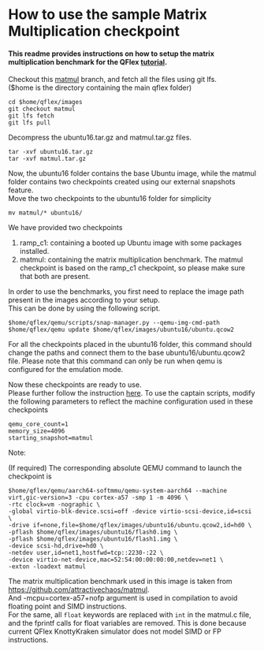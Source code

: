 
# How to use the sample Matrix Multiplication checkpoint
#### This readme provides instructions on how to setup the matrix multiplication benchmark for the QFlex [tutorial](https://qflex.epfl.ch/download/).

Checkout this [matmul](https://github.com/parsa-epfl/images/tree/matmul) branch, and fetch all the files using git lfs.  
($home is the directory containing the main qflex folder)
```
cd $home/qflex/images
git checkout matmul
git lfs fetch
git lfs pull
```

Decompress the ubuntu16.tar.gz and matmul.tar.gz files.
```
tar -xvf ubuntu16.tar.gz
tar -xvf matmul.tar.gz
```

Now, the ubuntu16 folder contains the base Ubuntu image, while the matmul folder contains two checkpoints created using our external snapshots feature.  
Move the two checkpoints to the ubuntu16 folder for simplicity
```
mv matmul/* ubuntu16/
```

We have provided two checkpoints
1. ramp_c1: containing a booted up Ubuntu image with some packages installed.
2. matmul: containing the matrix multiplication benchmark. 
The matmul checkpoint is based on the ramp_c1 checkpoint, so please make sure that both are present.

In order to use the benchmarks, you first need to replace the image path present in the images according to your setup.  
This can be done by using the following script.
```
$home/qflex/qemu/scripts/snap-manager.py --qemu-img-cmd-path $home/qflex/qemu update $home/qflex/images/ubuntu16/ubuntu.qcow2
```

For all the checkpoints placed in the ubuntu16 folder, this command should change the paths and connect them to the base ubuntu16/ubuntu.qcow2 file.
Please note that this command can only be run when qemu is configured for the emulation mode.

Now these checkpoints are ready to use.  
Please further follow the instruction [here](https://qflex.epfl.ch/download/).
To use the captain scripts, modify the following parameters to reflect the machine configuration used in these checkpoints
```
qemu_core_count=1
memory_size=4096
starting_snapshot=matmul
```

Note:

(If required) The corresponding absolute QEMU command to launch the checkpoint is
```
$home/qflex/qemu/aarch64-softmmu/qemu-system-aarch64 --machine virt,gic-version=3 -cpu cortex-a57 -smp 1 -m 4096 \
-rtc clock=vm -nographic \
-global virtio-blk-device.scsi=off -device virtio-scsi-device,id=scsi \
-drive if=none,file=$home/qflex/images/ubuntu16/ubuntu.qcow2,id=hd0 \
-pflash $home/qflex/images/ubuntu16/flash0.img \
-pflash $home/qflex/images/ubuntu16/flash1.img \
-device scsi-hd,drive=hd0 \
-netdev user,id=net1,hostfwd=tcp::2230-:22 \
-device virtio-net-device,mac=52:54:00:00:00:00,netdev=net1 \
-exton -loadext matmul
```

The matrix multiplication benchmark used in this image is taken from https://github.com/attractivechaos/matmul.  
And -mcpu=cortex-a57+nofp argument is used in compilation to avoid floating point and SIMD instructions.  
For the same, all `float` keywords are replaced with `int` in the matmul.c file, and the fprintf calls for float variables are removed.
This is done because current QFlex KnottyKraken simulator does not model SIMD or FP instructions.
